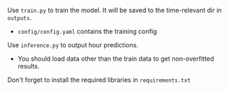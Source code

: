 Use `train.py` to train the model. It will be saved to the time-relevant dir in `outputs`.
* `config/config.yaml` contains the training config

Use `inference.py` to output hour predictions.
* You should load data other than the train data to get non-overfitted results.

Don't forget to install the required libraries in `requirements.txt`